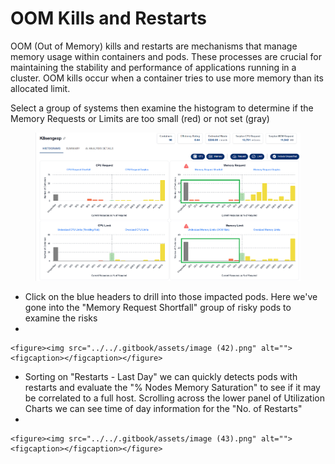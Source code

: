 # OOM Kills and Restarts

OOM (Out of Memory) kills and restarts are mechanisms that manage memory usage within containers and pods. These processes are crucial for maintaining the stability and performance of applications running in a cluster.  OOM kills occur when a container tries to use more memory than its allocated limit.





Select a group of systems then examine the histogram to determine if the Memory Requests or Limits are too small (red) or not set (gray)

<figure><img src="../../.gitbook/assets/image (41).png" alt=""><figcaption></figcaption></figure>

* Click on the blue headers to drill into those impacted pods. Here we've gone into the "Memory Request Shortfall" group of risky pods to examine the risks
*

    <figure><img src="../../.gitbook/assets/image (42).png" alt=""><figcaption></figcaption></figure>
* Sorting on "Restarts - Last Day" we can quickly detects pods with restarts and evaluate the "% Nodes Memory Saturation" to see if it may be correlated to a full host. Scrolling across the lower panel of Utilization Charts we can see time of day information for the "No. of Restarts"
*

    <figure><img src="../../.gitbook/assets/image (43).png" alt=""><figcaption></figcaption></figure>
